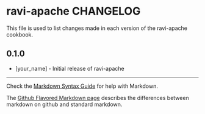 ravi-apache CHANGELOG
=====================

This file is used to list changes made in each version of the ravi-apache cookbook.

0.1.0
-----
- [your_name] - Initial release of ravi-apache

- - -
Check the [Markdown Syntax Guide](http://daringfireball.net/projects/markdown/syntax) for help with Markdown.

The [Github Flavored Markdown page](http://github.github.com/github-flavored-markdown/) describes the differences between markdown on github and standard markdown.
